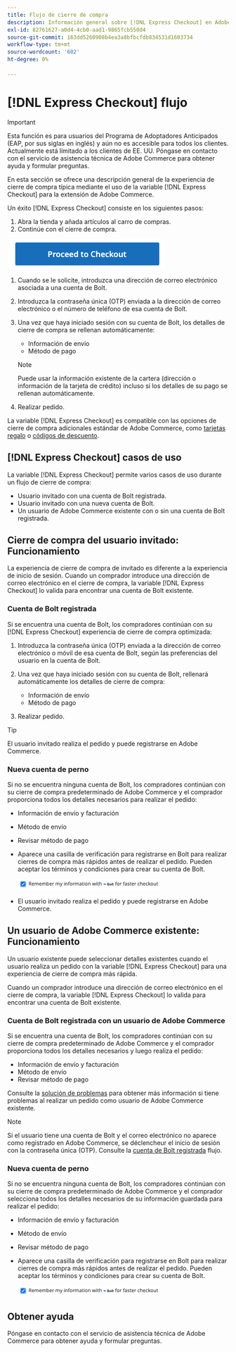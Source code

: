 ```yaml
---
title: Flujo de cierre de compra
description: Información general sobre [!DNL Express Checkout] en Adobe Commerce.
exl-id: 82761627-a0d4-4cb0-aad1-9865fcb550d4
source-git-commit: 163dd5260908b4ea3a8bfbcfdb834531d1603734
workflow-type: tm+mt
source-wordcount: '602'
ht-degree: 0%

---
```


# [!DNL Express Checkout] flujo

>[!IMPORTANT]
>
> Esta función es para usuarios del Programa de Adoptadores Anticipados (EAP, por sus siglas en inglés) y aún no es accesible para todos los clientes. Actualmente está limitado a los clientes de EE. UU. Póngase en contacto con el servicio de asistencia técnica de Adobe Commerce para obtener ayuda y formular preguntas.

En esta sección se ofrece una descripción general de la experiencia de cierre de compra típica mediante el uso de la variable [!DNL Express Checkout] para la extensión de Adobe Commerce.

Un éxito [!DNL Express Checkout] consiste en los siguientes pasos:

1. Abra la tienda y añada artículos al carro de compras.
1. Continúe con el cierre de compra.

![Cierre de compra](../assets/proceed-checkout.png)

1. Cuando se le solicite, introduzca una dirección de correo electrónico asociada a una cuenta de Bolt.
1. Introduzca la contraseña única (OTP) enviada a la dirección de correo electrónico o el número de teléfono de esa cuenta de Bolt.
1. Una vez que haya iniciado sesión con su cuenta de Bolt, los detalles de cierre de compra se rellenan automáticamente:

   - Información de envío
   - Método de pago

   >[!NOTE]
   >
   > Puede usar la información existente de la cartera (dirección o información de la tarjeta de crédito) incluso si los detalles de su pago se rellenan automáticamente.

1. Realizar pedido.

La variable [!DNL Express Checkout] es compatible con las opciones de cierre de compra adicionales estándar de Adobe Commerce, como [tarjetas regalo](https://docs.magento.com/user-guide/catalog/product-gift-card.html) o [códigos de descuento](https://docs.magento.com/user-guide/marketing/price-rules-cart-coupon.html).

## [!DNL Express Checkout] casos de uso

La variable [!DNL Express Checkout] permite varios casos de uso durante un flujo de cierre de compra:

- Usuario invitado con una cuenta de Bolt registrada.
- Usuario invitado con una nueva cuenta de Bolt.
- Un usuario de Adobe Commerce existente con o sin una cuenta de Bolt registrada.

## Cierre de compra del usuario invitado: Funcionamiento

La experiencia de cierre de compra de invitado es diferente a la experiencia de inicio de sesión. Cuando un comprador introduce una dirección de correo electrónico en el cierre de compra, la variable [!DNL Express Checkout] lo valida para encontrar una cuenta de Bolt existente.

### Cuenta de Bolt registrada

Si se encuentra una cuenta de Bolt, los compradores continúan con su [!DNL Express Checkout] experiencia de cierre de compra optimizada:

1. Introduzca la contraseña única (OTP) enviada a la dirección de correo electrónico o móvil de esa cuenta de Bolt, según las preferencias del usuario en la cuenta de Bolt.
1. Una vez que haya iniciado sesión con su cuenta de Bolt, rellenará automáticamente los detalles de cierre de compra:

   - Información de envío
   - Método de pago

1. Realizar pedido.

>[!TIP]
>
> El usuario invitado realiza el pedido y puede registrarse en Adobe Commerce.

### Nueva cuenta de perno

Si no se encuentra ninguna cuenta de Bolt, los compradores continúan con su cierre de compra predeterminado de Adobe Commerce y el comprador proporciona todos los detalles necesarios para realizar el pedido:

- Información de envío y facturación
- Método de envío
- Revisar método de pago
- Aparece una casilla de verificación para registrarse en Bolt para realizar cierres de compra más rápidos antes de realizar el pedido. Pueden aceptar los términos y condiciones para crear su cuenta de Bolt.

   ![Recordar perno](../assets/checked-bolt.png)

- El usuario invitado realiza el pedido y puede registrarse en Adobe Commerce.

## Un usuario de Adobe Commerce existente: Funcionamiento

Un usuario existente puede seleccionar detalles existentes cuando el usuario realiza un pedido con la variable [!DNL Express Checkout] para una experiencia de cierre de compra más rápida.

Cuando un comprador introduce una dirección de correo electrónico en el cierre de compra, la variable [!DNL Express Checkout] lo valida para encontrar una cuenta de Bolt existente.

### Cuenta de Bolt registrada con un usuario de Adobe Commerce

Si se encuentra una cuenta de Bolt, los compradores continúan con su cierre de compra predeterminado de Adobe Commerce y el comprador proporciona todos los detalles necesarios y luego realiza el pedido:

- Información de envío y facturación
- Método de envío
- Revisar método de pago

Consulte la [solución de problemas](../express-checkout/troubleshooting.md) para obtener más información si tiene problemas al realizar un pedido como usuario de Adobe Commerce existente.

>[!NOTE]
>
> Si el usuario tiene una cuenta de Bolt y el correo electrónico no aparece como registrado en Adobe Commerce, se déclencheur el inicio de sesión con la contraseña única (OTP). Consulte la [cuenta de Bolt registrada](#registered-bolt-account) flujo.

### Nueva cuenta de perno

Si no se encuentra ninguna cuenta de Bolt, los compradores continúan con su cierre de compra predeterminado de Adobe Commerce y el comprador selecciona todos los detalles necesarios de su información guardada para realizar el pedido:

- Información de envío y facturación
- Método de envío
- Revisar método de pago
- Aparece una casilla de verificación para registrarse en Bolt para realizar cierres de compra más rápidos antes de realizar el pedido. Pueden aceptar los términos y condiciones para crear su cuenta de Bolt.

   ![Recordar perno](../assets/checked-bolt.png)

## Obtener ayuda

Póngase en contacto con el servicio de asistencia técnica de Adobe Commerce para obtener ayuda y formular preguntas.
